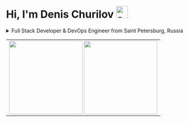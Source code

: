 # Hi, I'm Denis Churilov <img heigth="32" width="32" alt="cat" src="https://github.com/potat-dev/potat-dev/raw/main/assets/cat/grey.gif" />

<details>
<summary>
  Full Stack Developer & DevOps Engineer from Saint Petersburg, Russia
</summary>

### Reasons NOT to Hire Me

<table>
<tr>
<td align="center" width="680">

```mermaid
pie
  "None" : 50
  "None, but in a different color" : 40
  "You have a small penis" : 10
```

</td>
</tr>
</table>

<!-- <img alt="GIF" height=200 src="https://github.com/potat-dev/potat-dev/raw/main/assets/meme/java-my-beloved.gif" /> -->

</details>

<table>
<tr>
<td>

<div>
  <img height=200 align="center" src="https://github-readme-stats.vercel.app/api?username=potat-dev&count_private=true&theme=tokyonight&bg_color=00000000&show_icons=true&hide_border=true&rank_icon=percentile&hide_rank=true&custom_title=My%20GitHub%20Stats&card_width=270" />
  <img height=200 align="center" src="https://github-readme-stats.vercel.app/api/top-langs?username=potat-dev&theme=tokyonight&bg_color=00000000&hide_border=true&layout=compact&langs_count=8&hide=html,css&card_width=320" />
</div>

</td>
</tr>
</table>
